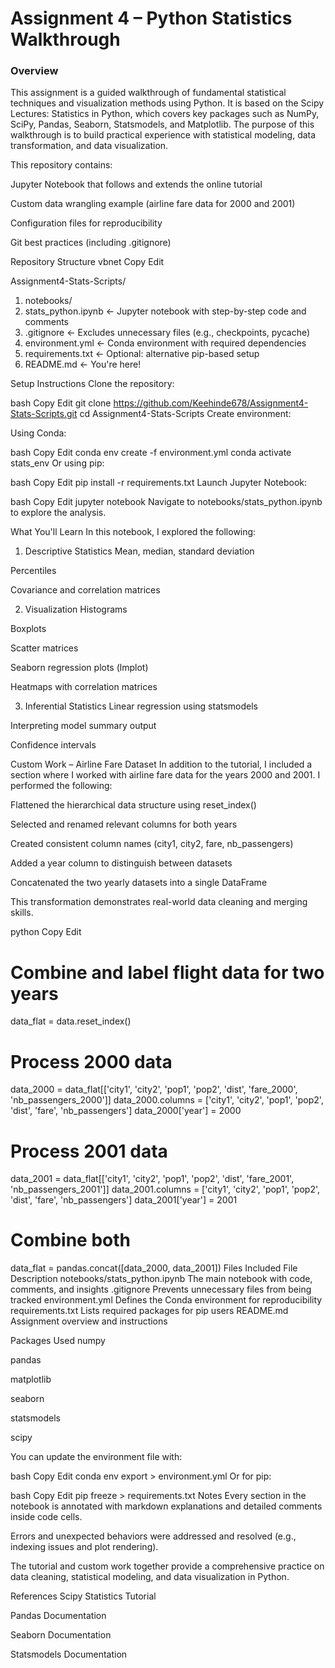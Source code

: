 # Assignment 4 – Python Statistics Walkthrough
### Overview
This assignment is a guided walkthrough of fundamental statistical techniques and visualization methods using Python. It is based on the Scipy Lectures: Statistics in Python, which covers key packages such as NumPy, SciPy, Pandas, Seaborn, Statsmodels, and Matplotlib. The purpose of this walkthrough is to build practical experience with statistical modeling, data transformation, and data visualization.

This repository contains:

Jupyter Notebook that follows and extends the online tutorial

Custom data wrangling example (airline fare data for 2000 and 2001)

Configuration files for reproducibility

Git best practices (including .gitignore)

 Repository Structure
vbnet
Copy
Edit

Assignment4-Stats-Scripts/

1. notebooks/
2. stats_python.ipynb      <- Jupyter notebook with step-by-step code and comments
3. .gitignore                  <- Excludes unnecessary files (e.g., checkpoints, pycache)
4. environment.yml            <- Conda environment with required dependencies
5. requirements.txt           <- Optional: alternative pip-based setup
6. README.md                  <- You're here!

Setup Instructions
Clone the repository:

bash
Copy
Edit
git clone https://github.com/Keehinde678/Assignment4-Stats-Scripts.git
cd Assignment4-Stats-Scripts
Create environment:

Using Conda:

bash
Copy
Edit
conda env create -f environment.yml
conda activate stats_env
Or using pip:

bash
Copy
Edit
pip install -r requirements.txt
Launch Jupyter Notebook:

bash
Copy
Edit
jupyter notebook
Navigate to notebooks/stats_python.ipynb to explore the analysis.

 What You'll Learn
In this notebook, I explored the following:

1. Descriptive Statistics
Mean, median, standard deviation

Percentiles

Covariance and correlation matrices

2. Visualization
Histograms

Boxplots

Scatter matrices

Seaborn regression plots (lmplot)

Heatmaps with correlation matrices

3. Inferential Statistics
Linear regression using statsmodels

Interpreting model summary output

Confidence intervals

 Custom Work – Airline Fare Dataset
In addition to the tutorial, I included a section where I worked with airline fare data for the years 2000 and 2001. I performed the following:

Flattened the hierarchical data structure using reset_index()

Selected and renamed relevant columns for both years

Created consistent column names (city1, city2, fare, nb_passengers)

Added a year column to distinguish between datasets

Concatenated the two yearly datasets into a single DataFrame

This transformation demonstrates real-world data cleaning and merging skills.

python
Copy
Edit
# Combine and label flight data for two years
data_flat = data.reset_index()

# Process 2000 data
data_2000 = data_flat[['city1', 'city2', 'pop1', 'pop2', 'dist', 'fare_2000', 'nb_passengers_2000']]
data_2000.columns = ['city1', 'city2', 'pop1', 'pop2', 'dist', 'fare', 'nb_passengers']
data_2000['year'] = 2000

# Process 2001 data
data_2001 = data_flat[['city1', 'city2', 'pop1', 'pop2', 'dist', 'fare_2001', 'nb_passengers_2001']]
data_2001.columns = ['city1', 'city2', 'pop1', 'pop2', 'dist', 'fare', 'nb_passengers']
data_2001['year'] = 2001

# Combine both
data_flat = pandas.concat([data_2000, data_2001])
 Files Included
File	Description
notebooks/stats_python.ipynb	The main notebook with code, comments, and insights
.gitignore	Prevents unnecessary files from being tracked
environment.yml	Defines the Conda environment for reproducibility
requirements.txt	Lists required packages for pip users
README.md	Assignment overview and instructions

 Packages Used
numpy

pandas

matplotlib

seaborn

statsmodels

scipy

You can update the environment file with:

bash
Copy
Edit
conda env export > environment.yml
Or for pip:

bash
Copy
Edit
pip freeze > requirements.txt
 Notes
Every section in the notebook is annotated with markdown explanations and detailed comments inside code cells.

Errors and unexpected behaviors were addressed and resolved (e.g., indexing issues and plot rendering).

The tutorial and custom work together provide a comprehensive practice on data cleaning, statistical modeling, and data visualization in Python.

 References
 Scipy Statistics Tutorial

 Pandas Documentation

 Seaborn Documentation

 Statsmodels Documentation


